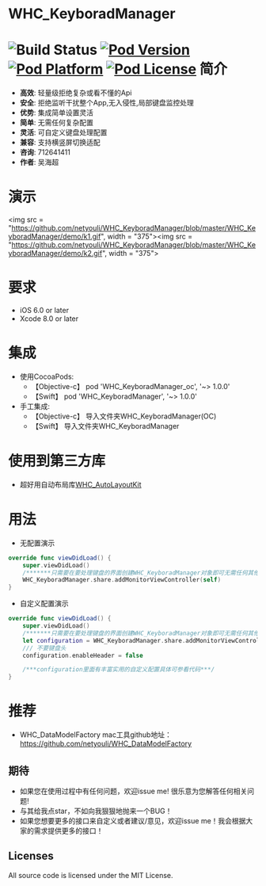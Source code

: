 WHC_KeyboradManager
==============
![Build Status](https://api.travis-ci.org/netyouli/WHC_KeyboradManager.svg?branch=master)
[![Pod Version](http://img.shields.io/cocoapods/v/WHC_KeyboradManager.svg?style=flat)](http://cocoadocs.org/docsets/WHC_KeyboradManager/)
[![Pod Platform](http://img.shields.io/cocoapods/p/WHC_KeyboradManager.svg?style=flat)](http://cocoadocs.org/docsets/WHC_KeyboradManager/)
[![Pod License](http://img.shields.io/cocoapods/l/WHC_KeyboradManager.svg?style=flat)](https://opensource.org/licenses/MIT)
简介
==============
- **高效**: 轻量级拒绝复杂或看不懂的Api
- **安全**: 拒绝监听干扰整个App,无入侵性,局部键盘监控处理
- **优势**: 集成简单设置灵活
- **简单**: 无需任何复杂配置
- **灵活**: 可自定义键盘处理配置
- **兼容**: 支持横竖屏切换适配
- **咨询**: 712641411
- **作者**: 吴海超

演示
==============
<img src = "https://github.com/netyouli/WHC_KeyboradManager/blob/master/WHC_KeyboradManager/demo/k1.gif", width = "375"><img src = "https://github.com/netyouli/WHC_KeyboradManager/blob/master/WHC_KeyboradManager/demo/k2.gif", width = "375">


要求
==============
* iOS 6.0 or later
* Xcode 8.0 or later

集成
==============
* 使用CocoaPods:
  -  【Objective-c】 pod 'WHC_KeyboradManager_oc', '~> 1.0.0'
  -  【Swift】 pod 'WHC_KeyboradManager', '~> 1.0.0'
* 手工集成:
  -  【Objective-c】 导入文件夹WHC_KeyboradManager(OC)
  -  【Swift】 导入文件夹WHC_KeyboradManager

使用到第三方库
==============
* 超好用自动布局库[WHC_AutoLayoutKit](https://github.com/netyouli/WHC_AutoLayoutKit)</br>

用法
==============

- 无配置演示
```Swift
override func viewDidLoad() {
    super.viewDidLoad()
    /*******只需要在要处理键盘的界面创建WHC_KeyboradManager对象即可无需任何其他设置*******/
    WHC_KeyboradManager.share.addMonitorViewController(self)
}
```
- 自定义配置演示

```Swift
override func viewDidLoad() {
    super.viewDidLoad()
    /*******只需要在要处理键盘的界面创建WHC_KeyboradManager对象即可无需任何其他设置*******/
    let configuration = WHC_KeyboradManager.share.addMonitorViewController(self)
    /// 不要键盘头
    configuration.enableHeader = false

    /***configuration里面有丰富实用的自定义配置具体可参看代码***/
}
```

推荐
==============
- WHC_DataModelFactory mac工具github地址：https://github.com/netyouli/WHC_DataModelFactory

## <a id="期待"></a>期待

- 如果您在使用过程中有任何问题，欢迎issue me! 很乐意为您解答任何相关问题!
- 与其给我点star，不如向我狠狠地抛来一个BUG！
- 如果您想要更多的接口来自定义或者建议/意见，欢迎issue me！我会根据大家的需求提供更多的接口！

## Licenses
All source code is licensed under the MIT License.
